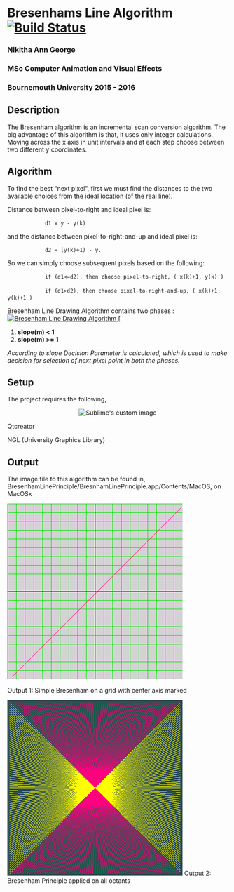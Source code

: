 
#  Bresenhams  Line Algorithm [![Build Status](https://travis-ci.org/dwyl/esta.svg?branch=master)](https://travis-ci.org/)

###  Nikitha  Ann  George
###  MSc  Computer  Animation  and  Visual  Effects
###  Bournemouth  University  2015  -  2016




##  Description

The  Bresenham  algorithm  is  an  incremental  scan  conversion  algorithm.  The  big  advantage  of  this  algorithm  is  that,  it  uses  only  integer  calculations.  Moving  across  the  x  axis  in  unit  intervals  and  at  each  step  choose  between  two  different  y  coordinates.



##  Algorithm


To find the best "next pixel", first we must find the distances to the two available choices from the ideal location (of the real line).

Distance between pixel-to-right and ideal pixel is:

                d1 = y - y(k)

and the distance between pixel-to-right-and-up and ideal pixel is:

                d2 = (y(k)+1) - y.

So we can simply choose subsequent pixels based on the following:

                if (d1<=d2), then choose pixel-to-right, ( x(k)+1, y(k) )

                if (d1>d2), then choose pixel-to-right-and-up, ( x(k)+1, y(k)+1 )

Bresenham  Line  Drawing  Algorithm  contains  two  phases  :
 [
    ![Bresenham Line Drawing Algorithm](https://iq.opengenus.org/content/images/2019/03/dupper_and_dlower.jpg)
    ](https://iq.opengenus.org/content/images/2019/03/dupper_and_dlower.jpg)
    [

 1. **slope(m)  <  1**
 2. **slope(m)  >=  1**



 *According to slope Decision Parameter is calculated, which is used to make decision for selection of next pixel point in both the phases.*



##  Setup
The project requires the following,


<p align="center">
  <img src="https://github.com/waldyr/Sublime-Installer/blob/master/sublime_text.png?raw=true" alt="Sublime's custom image"/>
</p>Qtcreator

NGL (University  Graphics  Library)






##  Output
The image file to this algorithm can be found in, BresenhamLinePrinciple/BresnhamLinePrinciple.app/Contents/MacOS, on MacOSx

![Alt  text](output/BresenhamLinePrinciple_01.png?raw=true  "BresenhamLinePrinciple_01")

Output 1: Simple Bresenham on a grid with center axis marked

![Alt  text](output/BresenhamLinePrinciple_02.png?raw=true  "BresenhamLinePrinciple_02")
Output 2: Bresenham Principle applied on all octants

